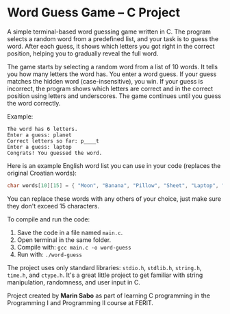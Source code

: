 # Word Guess Game – C Project

A simple terminal-based word guessing game written in C. The program selects a random word from a predefined list, and your task is to guess the word. After each guess, it shows which letters you got right in the correct position, helping you to gradually reveal the full word.

The game starts by selecting a random word from a list of 10 words. It tells you how many letters the word has. You enter a word guess. If your guess matches the hidden word (case-insensitive), you win. If your guess is incorrect, the program shows which letters are correct and in the correct position using letters and underscores. The game continues until you guess the word correctly.

Example:
```
The word has 6 letters.
Enter a guess: planet
Correct letters so far: p____t
Enter a guess: laptop
Congrats! You guessed the word.
```

Here is an example English word list you can use in your code (replaces the original Croatian words):
```c
char words[10][15] = { "Moon", "Banana", "Pillow", "Sheet", "Laptop", "Programming", "Light", "Shelf", "Carpet", "Desk" };
```
You can replace these words with any others of your choice, just make sure they don't exceed 15 characters.

To compile and run the code:
1. Save the code in a file named `main.c`.
2. Open terminal in the same folder.
3. Compile with: `gcc main.c -o word-guess`
4. Run with: `./word-guess`

The project uses only standard libraries: `stdio.h`, `stdlib.h`, `string.h`, `time.h`, and `ctype.h`. It's a great little project to get familiar with string manipulation, randomness, and user input in C.

Project created by **Marin Sabo** as part of learning C programming in the Programming I and Programming II course at FERIT.
